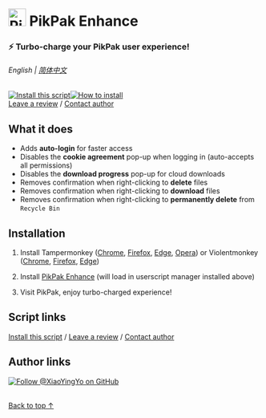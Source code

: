 # <img height=35 width=auto alt="PikPak logo" style="margin-bottom:-5px" src="https://i.imgur.com/ZNofCO0.png"> PikPak Enhance

### ⚡ Turbo-charge your PikPak user experience!

###### English | [简体中文](zh-cn/README.md)

<a href="https://greasyfork.org/en/scripts/464781-pikpak-enhance"><img alt="Install this script" src="https://raw.githubusercontent.com/adamlui/userscripts/master/install-button.svg"></a><a href="#installation" target="_blank"><img alt="How to install" title="How to install" src="https://github.com/adamlui/userscripts/raw/master/help-button.svg"></a>
<br>
[Leave a review](https://greasyfork.org/en/scripts/464781/feedback#post-discussion) /
[Contact author](https://github.com/xiaoyingyo)

## What it does

- Adds **auto-login** for faster access
- Disables the **cookie agreement** pop-up when logging in (auto-accepts all permissions)
- Disables the **download progress** pop-up for cloud downloads
- Removes confirmation when right-clicking to **delete** files
- Removes confirmation when right-clicking to **download** files
- Removes confirmation when right-clicking to **permanently delete** from `Recycle Bin`

## Installation

1. Install Tampermonkey ([Chrome](https://chrome.google.com/webstore/detail/tampermonkey/dhdgffkkebhmkfjojejmpbldmpobfkfo), [Firefox](https://addons.mozilla.org/firefox/addon/tampermonkey/), [Edge](https://microsoftedge.microsoft.com/addons/detail/tampermonkey/iikmkjmpaadaobahmlepeloendndfphd), [Opera](https://addons.opera.com/en/extensions/details/tampermonkey-beta/)) or Violentmonkey ([Chrome](https://chrome.google.com/webstore/detail/violent-monkey/jinjaccalgkegednnccohejagnlnfdag), [Firefox](https://addons.mozilla.org/firefox/addon/violentmonkey/), [Edge](https://microsoftedge.microsoft.com/addons/detail/violentmonkey/eeagobfjdenkkddmbclomhiblgggliao))

2. Install [PikPak Enhance](https://greasyfork.org/en/scripts/464781-pikpak-enhance) (will load in userscript manager installed above)

3. Visit PikPak, enjoy turbo-charged experience!

## Script links

<a href="https://greasyfork.org/en/scripts/464781-pikpak-enhance">Install this script</a> / 
[Leave a review](https://greasyfork.org/en/scripts/46478/feedback#post-discussion) / 
[Contact author](https://github.com/xiaoyingyo)

## Author links

[![Follow @XiaoYingYo on GitHub](https://img.shields.io/github/followers/XiaoYingYo?label=Follow%20%40XiaoYingYo&style=social "GitHub")](https://github.com/XiaoYingYo)
<br><br>

[Back to top ↑](#-pikpak-enhance)
